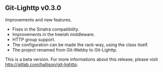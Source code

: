 Git-Lighttp v0.3.0
------------------

Improvements and new features.

- Fixes in the Sinatra compatibility.
- Improvements in the treeish middleware.
- HTTP group support.
- The configuration can be made the rack-way, using the class itself.
- The project renamed from Git-Webby to Git-Lighttp.

This is a beta version. For more informations about this release,
please visit <http://gitlab.com/hallison/git-lighttp>.
